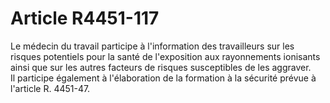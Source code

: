 # Article R4451-117

Le médecin du travail participe à l'information des travailleurs sur les risques potentiels pour la santé de l'exposition aux rayonnements ionisants ainsi que sur les autres facteurs de risques susceptibles de les aggraver.   
Il participe également à l'élaboration de la formation à la sécurité prévue à l'article R. 4451-47.